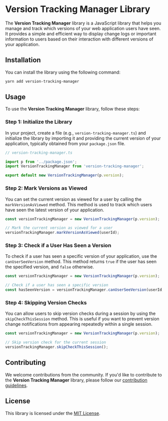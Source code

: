 # Version Tracking Manager Library

The **Version Tracking Manager** library is a JavaScript library that helps you manage and track which versions of your web application users have seen. It provides a simple and efficient way to display change logs or important information to users based on their interaction with different versions of your application.

## Installation

You can install the library using the following command:

```bash
yarn add version-tracking-manager
```

## Usage

To use the **Version Tracking Manager** library, follow these steps:

### Step 1: Initialize the Library

In your project, create a file (e.g., `version-tracking-manager.ts`) and initialize the library by importing it and providing the current version of your application, typically obtained from your `package.json` file.

```javascript
// version-tracking-manager.ts

import p from '../package.json';
import VersionTrackingManager from 'version-tracking-manager';

export default new VersionTrackingManager(p.version);
```

### Step 2: Mark Versions as Viewed

You can set the current version as viewed for a user by calling the `markVersionAsViewed` method. This method is used to track which users have seen the latest version of your application.

```javascript
const versionTrackingManager = new VersionTrackingManager(p.version);

// Mark the current version as viewed for a user
versionTrackingManager.markVersionAsViewed(userId);
```

### Step 3: Check if a User Has Seen a Version

To check if a user has seen a specific version of your application, use the `canUserSeeVersion` method. This method returns `true` if the user has seen the specified version, and `false` otherwise.

```javascript
const versionTrackingManager = new VersionTrackingManager(p.version);

// Check if a user has seen a specific version
const hasSeenVersion = versionTrackingManager.canUserSeeVersion(userId, version);
```

### Step 4: Skipping Version Checks

You can allow users to skip version checks during a session by using the `skipCheckThisSession` method. This is useful if you want to prevent version change notifications from appearing repeatedly within a single session.

```javascript
const versionTrackingManager = new VersionTrackingManager(p.version);

// Skip version check for the current session
versionTrackingManager.skipCheckThisSession();
```

## Contributing

We welcome contributions from the community. If you'd like to contribute to the **Version Tracking Manager** library, please follow our [contribution guidelines](link-to-contributions).

## License

This library is licensed under the [MIT License](link-to-license).
